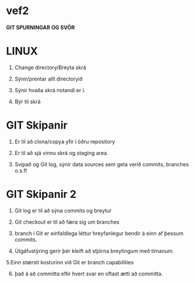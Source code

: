 # vef2

#### GIT SPURNINGAR OG SVÖR

# LINUX
1. Change directory/Breyta skrá

2. Sýnir/prentar allt directoryið

3. Sýnir hvaða skrá notandi er í.

4. Býr til skrá

# GIT Skipanir 
1. Er til að clona/copya yfir í öðru repository

2. Er til að sjá vinnu skrá og staging area.
   
3. Svipað og Git log, sýnir data sources sem geta verið commits, branches o.s.fl

# GIT Skipanir 2 
1. Git log er til að sýna commits og breytur

2. Git checkout er til að færa sig um branches 

3. branch í Git er einfaldlega léttur hreyfanlegur bendir á einn af þessum commits.

4. Útgáfustýring gerir þér kleift að stjórna breytingum með tímanum.

5.Einn stærsti kosturinn við Git er branch capabilities

6. það á að committa eftir hvert svar en oftast ætti að committa.